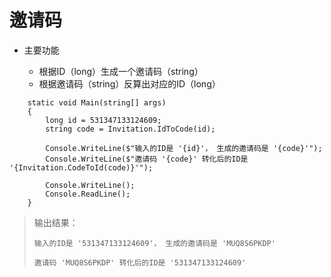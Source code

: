 # 邀请码 #

	
- 主要功能
	
	- 根据ID（long）生成一个邀请码（string）
	- 根据邀请码（string）反算出对应的ID（long）




> 

        static void Main(string[] args)
        {
            long id = 531347133124609;
            string code = Invitation.IdToCode(id);

            Console.WriteLine($"输入的ID是 '{id}'， 生成的邀请码是 '{code}'");
            Console.WriteLine($"邀请码 '{code}' 转化后的ID是 '{Invitation.CodeToId(code)}'");

            Console.WriteLine();
            Console.ReadLine();
        }


> 输出结果：
>
> `输入的ID是 '531347133124609'， 生成的邀请码是 'MUQ8S6PKDP'` 
>
> `邀请码 'MUQ8S6PKDP' 转化后的ID是 '531347133124609'`


